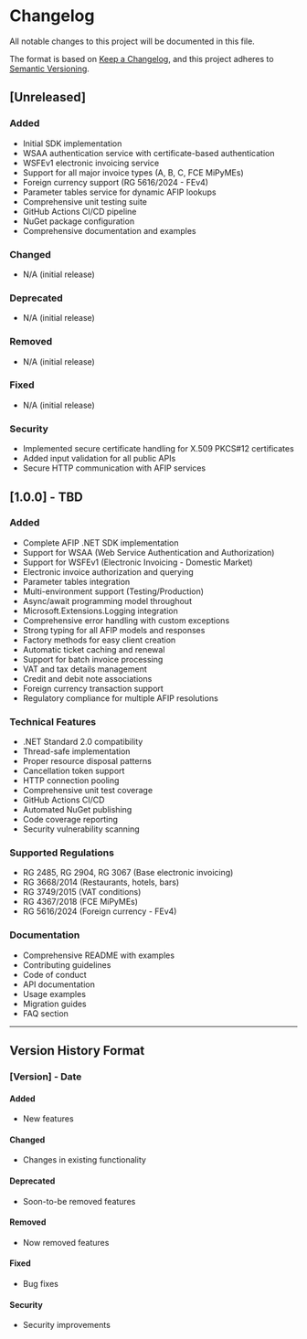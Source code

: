 # Changelog

All notable changes to this project will be documented in this file.

The format is based on [Keep a Changelog](https://keepachangelog.com/en/1.0.0/),
and this project adheres to [Semantic Versioning](https://semver.org/spec/v2.0.0.html).

## [Unreleased]

### Added
- Initial SDK implementation
- WSAA authentication service with certificate-based authentication
- WSFEv1 electronic invoicing service
- Support for all major invoice types (A, B, C, FCE MiPyMEs)
- Foreign currency support (RG 5616/2024 - FEv4)
- Parameter tables service for dynamic AFIP lookups
- Comprehensive unit testing suite
- GitHub Actions CI/CD pipeline
- NuGet package configuration
- Comprehensive documentation and examples

### Changed
- N/A (initial release)

### Deprecated
- N/A (initial release)

### Removed
- N/A (initial release)

### Fixed
- N/A (initial release)

### Security
- Implemented secure certificate handling for X.509 PKCS#12 certificates
- Added input validation for all public APIs
- Secure HTTP communication with AFIP services

## [1.0.0] - TBD

### Added
- Complete AFIP .NET SDK implementation
- Support for WSAA (Web Service Authentication and Authorization)
- Support for WSFEv1 (Electronic Invoicing - Domestic Market)
- Electronic invoice authorization and querying
- Parameter tables integration
- Multi-environment support (Testing/Production)
- Async/await programming model throughout
- Microsoft.Extensions.Logging integration
- Comprehensive error handling with custom exceptions
- Strong typing for all AFIP models and responses
- Factory methods for easy client creation
- Automatic ticket caching and renewal
- Support for batch invoice processing
- VAT and tax details management
- Credit and debit note associations
- Foreign currency transaction support
- Regulatory compliance for multiple AFIP resolutions

### Technical Features
- .NET Standard 2.0 compatibility
- Thread-safe implementation
- Proper resource disposal patterns
- Cancellation token support
- HTTP connection pooling
- Comprehensive unit test coverage
- GitHub Actions CI/CD
- Automated NuGet publishing
- Code coverage reporting
- Security vulnerability scanning

### Supported Regulations
- RG 2485, RG 2904, RG 3067 (Base electronic invoicing)
- RG 3668/2014 (Restaurants, hotels, bars)
- RG 3749/2015 (VAT conditions)
- RG 4367/2018 (FCE MiPyMEs)
- RG 5616/2024 (Foreign currency - FEv4)

### Documentation
- Comprehensive README with examples
- Contributing guidelines
- Code of conduct
- API documentation
- Usage examples
- Migration guides
- FAQ section

---

## Version History Format

### [Version] - Date

#### Added
- New features

#### Changed
- Changes in existing functionality

#### Deprecated
- Soon-to-be removed features

#### Removed
- Now removed features

#### Fixed
- Bug fixes

#### Security
- Security improvements
